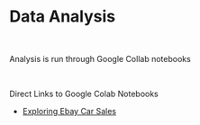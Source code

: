 Data Analysis
=============

 

Analysis is run through Google Collab notebooks

 

Direct Links to Google Colab Notebooks

-   [Exploring Ebay Car
    Sales](https://colab.research.google.com/drive/1pHZDxpXzIgK3bFvpHgFnvmcQEyx4nGP2)
